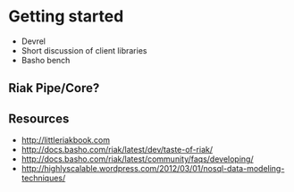 
# Getting started

<!-- This may be straying too far, given our goal of allowing this
document to age well, but if we constrain our "must update every few
months" content to one chapter that's not awful -->

* Devrel
* Short discussion of client libraries
* Basho bench

## Riak Pipe/Core?

## Resources

* http://littleriakbook.com
* http://docs.basho.com/riak/latest/dev/taste-of-riak/
* http://docs.basho.com/riak/latest/community/faqs/developing/
* http://highlyscalable.wordpress.com/2012/03/01/nosql-data-modeling-techniques/
